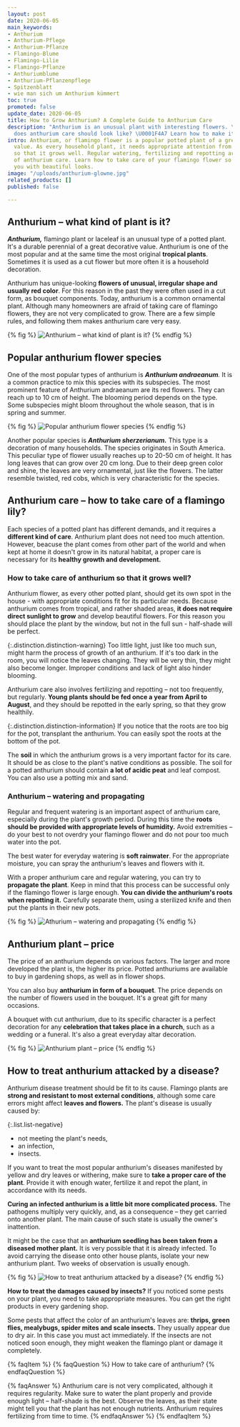 ```yaml
---
layout: post
date: 2020-06-05
main_keywords:
- Anthurium
- Anthurium-Pflege
- Anthurium-Pflanze
- Flamingo-Blume
- Flamingo-Lilie
- Flamingo-Pflanze
- Anthuriumblume
- Anthurium-Pflanzenpflege
- Spitzenblatt
- wie man sich um Anthurium kümmert
toc: true
promoted: false
update_date: 2020-06-05
title: How to Grow Anthurium? A Complete Guide to Anthurium Care
description: "Anthurium is an unusual plant with interesting flowers. \U0001F33A What
  does anthurium care should look like? \U0001F4A7 Learn how to make it look perfect!"
intro: Anthurium, or flamingo flower is a popular potted plant of a great aesthetic
  value. As every household plant, it needs appropriate attention from the owner,
  so that it grows well. Regular watering, fertilizing and repotting are the basics
  of anthurium care. Learn how to take care of your flamingo flower so that it rewards
  you with beautiful looks.
image: "/uploads/anthurium-glowne.jpg"
related_products: []
published: false

---
```

## Anthurium – what kind of plant is it?

**_Anthurium,_** flamingo plant or laceleaf is an unusual type of a potted plant. It's a durable perennial of a great decorative value. Anthurium is one of the most popular and at the same time the most original **tropical plants**. Sometimes it is used as a cut flower but more often it is a household decoration.

Anthurium has unique-looking **flowers of unusual, irregular shape and usually red color**. For this reason in the past they were often used in a cut form, as bouquet components. Today, anthurium is a common ornamental plant. Although many homeowners are afraid of taking care of flamingo flowers, they are not very complicated to grow. There are a few simple rules, and following them makes anthurium care very easy.

{% fig %}
![Anthurium – what kind of plant is it?](/uploads/anturium-6.jpg "Anthurium – what kind of plant is it?")
{% endfig %}

## Popular anthurium flower species

One of the most popular types of anthurium is **_Anthurium andraeanum_**_._ It is a common practice to mix this species with its subspecies. The most prominent feature of Anthurium andraeanum are its red flowers. They can reach up to 10 cm of height. The blooming period depends on the type. Some subspecies might bloom throughout the whole season, that is in spring and summer.

{% fig %}
![Popular anthurium flower species](/uploads/anturium-2.jpg "Popular anthurium flower species")
{% endfig %}

Another popular species is **_Anthurium sherzerianum._** This type is a decoration of many households. The species originates in South America. This peculiar type of flower usually reaches up to 20-50 cm of height. It has long leaves that can grow over 20 cm long. Due to their deep green color and shine, the leaves are very ornamental, just like the flowers. The latter resemble twisted, red cobs, which is very characteristic for the species.

## Anthurium care – how to take care of a flamingo lily?

Each species of a potted plant has different demands, and it requires a **different kind of care**. Anthurium plant does not need too much attention. However, beacuse the plant comes from other part of the world and when kept at home it doesn't grow in its natural habitat, a proper care is necessary for its **healthy growth and development.**

### How to take care of anthurium so that it grows well?

Anthurium flower, as every other potted plant, should get its own spot in the house - with appropriate conditions fit for its particular needs. Because anthurium comes from tropical, and rather shaded areas, **it does not require direct sunlight to grow** and develop beautiful flowers. For this reason you should place the plant by the window, but not in the full sun - half-shade will be perfect.

{:.distinction.distinction-warning}
Too little light, just like too much sun, might harm the process of growth of an anthurium. If it's too dark in the room, you will notice the leaves changing. They will be very thin, they might also become longer. Improper conditions and lack of light also hinder blooming.

Anthurium care also involves fertilizing and repotting – not too frequently, but regularly. **Young plants should be fed once a year from April to August**, and they should be repotted in the early spring, so that they grow healthily.

{:.distinction.distinction-information}
If you notice that the roots are too big for the pot, transplant the anthurium. You can easily spot the roots at the bottom of the pot.

The **soil** in which the anthurium grows is a very important factor for its care. It should be as close to the plant's native conditions as possible. The soil for a potted anthurium should contain **a lot of acidic peat** and leaf compost. You can also use a potting mix and sand.

### Anthurium – watering and propagating

Regular and frequent watering is an important aspect of anthurium care, especially during the plant's growth period. During this time the **roots should be provided with appropriate levels of humidity.** Avoid extremities – do your best to not overdry your flamingo flower and do not pour too much water into the pot.

The best water for everyday watering is **soft rainwater**. For the appropriate moisture, you can spray the anthurium's leaves and flowers with it.

With a proper anthurium care and regular watering, you can try to **propagate the plant**. Keep in mind that this process can be successful only if the flamingo flower is large enough. **You can divide the anthurium's roots when repotting it.** Carefully separate them, using a sterilized knife and then put the plants in their new pots.

{% fig %}
![Athurium – watering and propagating](/uploads/anturium-5.jpg "Athurium – watering and propagating")
{% endfig %}

## Anthurium plant – price

The price of an anthurium depends on various factors. The larger and more developed the plant is, the higher its price. Potted anthuriums are available to buy in gardening shops, as well as in flower shops.

You can also buy **anthurium in form of a bouquet**. The price depends on the number of flowers used in the bouquet. It's a great gift for many occasions.

A bouquet with cut anthurium, due to its specific character is a perfect decoration for any **celebration that takes place in a church**, such as a wedding or a funeral. It's also a great everyday altar decoration.

{% fig %}
![Anthurium plant – price](/uploads/anturium-4.jpg "Anthurium plant – price")
{% endfig %}

## How to treat anthurium attacked by a disease?

Anthurium disease treatment should be fit to its cause. Flamingo plants are **strong and resistant to most external conditions**, although some care errors might affect **leaves and flowers.** The plant's disease is usually caused by:

{:.list.list-negative}

* not meeting the plant's needs,
* an infection,
* insects.

If you want to treat the most popular anthurium's diseases manifested by yellow and dry leaves or withering, make sure to **take a proper care of the plant**. Provide it with enough water, fertilize it and repot the plant, in accordance with its needs.

**Curing an infected anthurium is a little bit more complicated process.** The pathogens multiply very quickly, and, as a consequence – they get carried onto another plant. The main cause of such state is usually the owner's inattention.

It might be the case that an **anthurium seedling has been taken from a diseased mother plant.** It is very possible that it is already infected. To avoid carrying the disease onto other house plants, isolate your new anthurium plant. Two weeks of observation is usually enough.

{% fig %}
![How to treat anthurium attacked by a disease?](/uploads/anturium-3.jpg "How to treat anthurium attacked by a disease?")
{% endfig %}

**How to treat the damages caused by insects?** If you noticed some pests on your plant, you need to take appropriate measures. You can get the right products in every gardening shop.

Some pests that affect the color of an anthurium's leaves are: **thrips, green flies, mealybugs, spider mites and scale insects.** They usually appear due to dry air. In this case you must act immediately. If the insects are not noticed soon enough, they might weaken the flamingo plant or damage it completely.

{% faqItem %}
{% faqQuestion %}
How to take care of anthurium?
{% endfaqQuestion %}

{% faqAnswer %}
Anthurium care is not very complicated, although it requires regularity. Make sure to water the plant properly and provide enough light – half-shade is the best. Observe the leaves, as their state might tell you that the plant has not enough nutrients. Anthurium requires fertilizing from time to time.
{% endfaqAnswer %}
{% endfaqItem %}